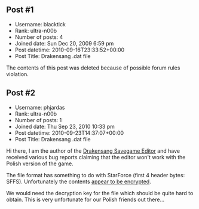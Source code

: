 ## Post #1
- Username: blacktick
- Rank: ultra-n00b
- Number of posts: 4
- Joined date: Sun Dec 20, 2009 6:59 pm
- Post datetime: 2010-09-16T23:33:52+00:00
- Post Title: Drakensang .dat file

The contents of this post was deleted because of possible forum rules violation.
## Post #2
- Username: phjardas
- Rank: ultra-n00b
- Number of posts: 1
- Joined date: Thu Sep 23, 2010 10:33 pm
- Post datetime: 2010-09-23T14:37:07+00:00
- Post Title: Drakensang .dat file

Hi there, I am the author of the [Drakensang Savegame Editor](http://www.jardas.de/drakensang2/) and have received various bug reports claiming that the editor won't work with the Polish version of the game.

The file format has something to do with StarForce (first 4 header bytes: SFFS). Unfortunately the contents [appear to be encrypted](http://forum.xentax.com/viewtopic.php?f=21&t=2084).

We would need the decryption key for the file which should be quite hard to obtain. This is very unfortunate for our Polish friends out there...
